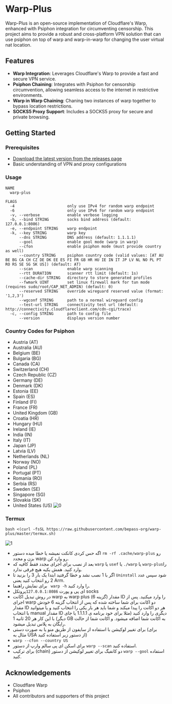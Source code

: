 # Warp-Plus

Warp-Plus is an open-source implementation of Cloudflare's Warp, enhanced with Psiphon integration for circumventing censorship. This project aims to provide a robust and cross-platform VPN solution that can use psiphon on top of warp and warp-in-warp for changing the user virtual nat location.

## Features

- **Warp Integration**: Leverages Cloudflare's Warp to provide a fast and secure VPN service.
- **Psiphon Chaining**: Integrates with Psiphon for censorship circumvention, allowing seamless access to the internet in restrictive environments.
- **Warp in Warp Chaining**: Chaning two instances of warp together to bypass location restrictions.
- **SOCKS5 Proxy Support**: Includes a SOCKS5 proxy for secure and private browsing.

## Getting Started

### Prerequisites

- [Download the latest version from the releases page](https://github.com/bepass-org/warp-plus/releases)
- Basic understanding of VPN and proxy configurations

### Usage

```
NAME
  warp-plus

FLAGS
  -4                       only use IPv4 for random warp endpoint
  -6                       only use IPv6 for random warp endpoint
  -v, --verbose            enable verbose logging
  -b, --bind STRING        socks bind address (default: 127.0.0.1:8086)
  -e, --endpoint STRING    warp endpoint
  -k, --key STRING         warp key
      --dns STRING         DNS address (default: 1.1.1.1)
      --gool               enable gool mode (warp in warp)
      --cfon               enable psiphon mode (must provide country as well)
      --country STRING     psiphon country code (valid values: [AT AU BE BG CA CH CZ DE DK EE ES FI FR GB HR HU IE IN IT JP LV NL NO PL PT RO RS SE SG SK US]) (default: AT)
      --scan               enable warp scanning
      --rtt DURATION       scanner rtt limit (default: 1s)
      --cache-dir STRING   directory to store generated profiles
      --fwmark UINT        set linux firewall mark for tun mode (requires sudo/root/CAP_NET_ADMIN) (default: 0)
      --reserved STRING    override wireguard reserved value (format: '1,2,3')
      --wgconf STRING      path to a normal wireguard config
      --test-url STRING    connectivity test url (default: http://connectivity.cloudflareclient.com/cdn-cgi/trace)
  -c, --config STRING      path to config file
      --version            displays version number
```

### Country Codes for Psiphon

- Austria (AT)
- Australia (AU)
- Belgium (BE)
- Bulgaria (BG)
- Canada (CA)
- Switzerland (CH)
- Czech Republic (CZ)
- Germany (DE)
- Denmark (DK)
- Estonia (EE)
- Spain (ES)
- Finland (FI)
- France (FR)
- United Kingdom (GB)
- Croatia (HR)
- Hungary (HU)
- Ireland (IE)
- India (IN)
- Italy (IT)
- Japan (JP)
- Latvia (LV)
- Netherlands (NL)
- Norway (NO)
- Poland (PL)
- Portugal (PT)
- Romania (RO)
- Serbia (RS)
- Sweden (SE)
- Singapore (SG)
- Slovakia (SK)
- United States (US)
![0](https://raw.githubusercontent.com/Ptechgithub/configs/main/media/line.gif)
### Termux

```
bash <(curl -fsSL https://raw.githubusercontent.com/bepass-org/warp-plus/master/termux.sh)
```
![1](https://github.com/Ptechgithub/configs/blob/main/media/18.jpg?raw=true)

- اگه حس کردی کانکت نمیشه یا خطا میده دستور `rm -rf .cache/warp-plus` رو بزن و مجدد warp رو وارد کن.
- بعد از نصب برای اجرای مجدد فقط کافیه که `warp` یا `usef` یا `./warp` یا `warp-plus`را وارد کنید. همش یکیه هیچ فرقی ندارد.
- اگر با 1 نصب نشد و خطا گرفتید ابتدا یک بار 3 را بزنید تا `Uninstall` شود سپس عدد 2 رو انتخاب کنید یعنی Arm.
- برای نمایش راهنما ` warp -h` را وارد کنید. 
- ای پی و پورت `127.0.0.1:8086`پروتکل socks
- در روش تبدیل اکانت  warp به warp plus (گزینه 6) مقدار ID را وارد میکنید. پس از اجرای warp دو اکانت برای شما ساخته شده که پس از انتخاب گزینه 6 خودش مقدار ID هر دو اکانت را پیدا میکند و شما باید هر بار یکی را انتخاب کنید و یا میتوانید با انتخاب manual مقدار ID دیگری را وارد کنید (مثلا برای خود برنامه ی 1.1.1.1 یا جای دیگر) با این کار هر 20 ثانیه 1 GB به اکانت شما اضافه میشود. و اکانت شما از حالت رایگان به پلاس تبدیل میشود. 
- برای تغییر  لوکیشن با استفاده از سایفون از طریق منو یا به صورت دستی (برای مثال به USA  از دستور  زیر استفاده کنید) 
- `warp --cfon --country US`
- برای اسکن ای پی سالم وارپ از دستور `warp --scan` استفاده کنید. 
- برای ترکیب (chain) دو کانفیگ برای تغییر لوکیشن از دستور `warp --gool` استفاده کنید. 

## Acknowledgements

- Cloudflare Warp
- Psiphon
- All contributors and supporters of this project

